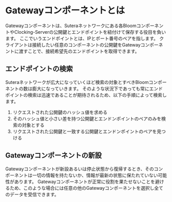 # Gatewayコンポーネントとは

Gatewayコンポーネントは、Suteraネットワークにある各BloomコンポーネントやClocking-Serverの公開鍵とエンドポイントを紐付けて保存する役目を負います。
ここでいうエンドポイントとは、IPとポート番号のペアを指します。
クライアントは接続したい任意のコンポーネントの公開鍵をGatewayコンポーネントに渡すことで、接続希望先のエンドポイントを取得できます。

## エンドポイントの検索

Suteraネットワークが広大になっていくほど検索の対象とすべきBloomコンポーネントの数は膨大になっていきます。
そのような状況下であっても常にエンドポイントの検索は迅速であることが期待されるため、以下の手順によって検索します。

1. リクエストされた公開鍵のハッシュ値を求める
2. そのハッシュ値と小さい差を持つ公開鍵とエンドンポイントのペアのみを検索の対象とする
3. リクエストされた公開鍵と一致する公開鍵とエンドンポイントのペアを見つける

## Gatewayコンポーネントの新設

Gatewayコンポーネントが新設あるいは停止状態から復帰するとき、そのコンポーネントは一切の情報を持たないか、情報が最新の状態に保たれていない可能性があります。
Gatewayコンポーネントが正常に役割を果たせないことを避けるため、このような場合には任意の他のGatewayコンポーネントを選択し全てのデータを受信できます。

